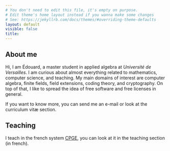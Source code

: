 ```yaml
---
# You don't need to edit this file, it's empty on purpose.
# Edit theme's home layout instead if you wanna make some changes
# See: https://jekyllrb.com/docs/themes/#overriding-theme-defaults
layout: default
visible: false
title:
---
```


## About me

Hi, I am Édouard, a master student in applied algebra at *Université de
Versailles*. I am curious about almost everything related to mathematics,
computer science, and teaching. My main domains of interest are computer algebra,
finite fields, field extensions, coding theory, and cryptography. On top of
that, I like to spread the idea of free software and free licenses in general.

If you want to know more, you can send me an e-mail or look at the curriculum
vitæ section.

## Teaching

I teach in the french system
[CPGE](https://en.wikipedia.org/wiki/Classe_pr%C3%A9paratoire_aux_grandes_%C3%A9coles), you can look at it in the teaching section (in french).
